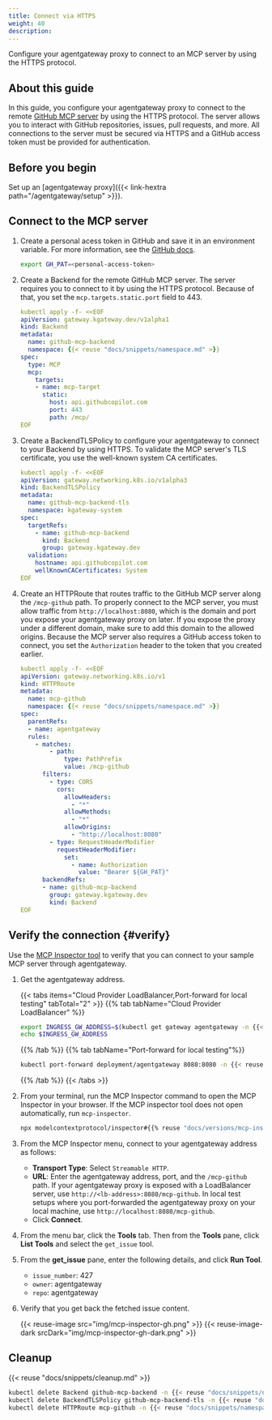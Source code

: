 ```yaml
---
title: Connect via HTTPS
weight: 40 
description: 
---
```


Configure your agentgateway proxy to connect to an MCP server by using the HTTPS protocol. 

## About this guide 

In this guide, you configure your agentgateway proxy to connect to the remote [GitHub MCP server](https://github.com/github/github-mcp-server) by using the HTTPS protocol. The server allows you to interact with GitHub repositories, issues, pull requests, and more. All connections to the server must be secured via HTTPS and a GitHub access token must be provided for authentication. 

## Before you begin

Set up an [agentgateway proxy]({{< link-hextra path="/agentgateway/setup" >}}). 

## Connect to the MCP server

1. Create a personal acess token in GitHub and save it in an environment variable. For more information, see the [GitHub docs](https://docs.github.com/en/authentication/keeping-your-account-and-data-secure/managing-your-personal-access-tokens).
   ```sh
   export GH_PAT=<personal-access-token>
   ```

2. Create a Backend for the remote GitHub MCP server. The server requires you to connect to it by using the HTTPS protocol. Because of that, you set the `mcp.targets.static.port` field to 443. 
   ```yaml
   kubectl apply -f- <<EOF
   apiVersion: gateway.kgateway.dev/v1alpha1
   kind: Backend
   metadata:
     name: github-mcp-backend
     namespace: {{< reuse "docs/snippets/namespace.md" >}}
   spec:
     type: MCP
     mcp:
       targets:
       - name: mcp-target
         static:
           host: api.githubcopilot.com
           port: 443
           path: /mcp/
   EOF
   ```
   
3. Create a BackendTLSPolicy to configure your agentgateway to connect to your Backend by using HTTPS. To validate the MCP server's TLS certificate, you use the well-known system CA certificates. 
   ```yaml
   kubectl apply -f- <<EOF
   apiVersion: gateway.networking.k8s.io/v1alpha3	
   kind: BackendTLSPolicy
   metadata:
     name: github-mcp-backend-tls
     namespace: kgateway-system
   spec:
     targetRefs:
       - name: github-mcp-backend
         kind: Backend
         group: gateway.kgateway.dev
     validation:
       hostname: api.githubcopilot.com
       wellKnownCACertificates: System
   EOF
   ```

4. Create an HTTPRoute that routes traffic to the GitHub MCP server along the `/mcp-github` path. To properly connect to the MCP server, you must allow traffic from `http://localhost:8080`, which is the domain and port you expose your agentgateway proxy on later. If you expose the proxy under a different domain, make sure to add this domain to the allowed origins. Because the MCP server also requires a GitHub access token to connect, you set the `Authorization` header to the token that you created earlier. 
   ```yaml
   kubectl apply -f- <<EOF
   apiVersion: gateway.networking.k8s.io/v1
   kind: HTTPRoute
   metadata:
     name: mcp-github
     namespace: {{< reuse "docs/snippets/namespace.md" >}}
   spec:
     parentRefs:
     - name: agentgateway
     rules:
       - matches:
           - path:
               type: PathPrefix
               value: /mcp-github
         filters:
           - type: CORS
             cors:
               allowHeaders:
                 - "*"               
               allowMethods:            
                 - "*"              
               allowOrigins:
                 - "http://localhost:8080"
           - type: RequestHeaderModifier
             requestHeaderModifier:
               set: 
                 - name: Authorization
                   value: "Bearer ${GH_PAT}"
         backendRefs:
         - name: github-mcp-backend
           group: gateway.kgateway.dev
           kind: Backend  
   EOF
   ```
   
## Verify the connection {#verify}

Use the [MCP Inspector tool](https://modelcontextprotocol.io/legacy/tools/inspector) to verify that you can connect to your sample MCP server through agentgateway.

1. Get the agentgateway address.
   
   {{< tabs items="Cloud Provider LoadBalancer,Port-forward for local testing" tabTotal="2" >}}
   {{% tab tabName="Cloud Provider LoadBalancer" %}}
   ```sh
   export INGRESS_GW_ADDRESS=$(kubectl get gateway agentgateway -n {{< reuse "docs/snippets/namespace.md" >}} -o=jsonpath="{.status.addresses[0].value}")
   echo $INGRESS_GW_ADDRESS
   ```
   {{% /tab %}}
   {{% tab tabName="Port-forward for local testing"%}}
   ```sh
   kubectl port-forward deployment/agentgateway 8080:8080 -n {{< reuse "docs/snippets/namespace.md" >}}
   ```
   {{% /tab %}}
   {{< /tabs >}}

2. From your terminal, run the MCP Inspector command to open the MCP Inspector in your browser. If the MCP inspector tool does not open automatically, run `mcp-inspector`.
   ```sh
   npx modelcontextprotocol/inspector#{{% reuse "docs/versions/mcp-inspector.md" %}}
   ```
   
3. From the MCP Inspector menu, connect to your agentgateway address as follows:
   * **Transport Type**: Select `Streamable HTTP`.
   * **URL**: Enter the agentgateway address, port, and the `/mcp-github` path. If your agentgateway proxy is exposed with a LoadBalancer server, use `http://<lb-address>:8080/mcp-github`. In local test setups where you port-forwarded the agentgateway proxy on your local machine, use `http://localhost:8080/mcp-github`.
   * Click **Connect**.

4. From the menu bar, click the **Tools** tab. Then from the **Tools** pane, click **List Tools** and select the `get_issue` tool. 
5. From the **get_issue** pane, enter the following details, and click **Run Tool**.
   * `issue_number`: 427
   * `owner`: agentgateway
   * `repo`: agentgateway 
6. Verify that you get back the fetched issue content.

   {{< reuse-image src="img/mcp-inspector-gh.png" >}}
   {{< reuse-image-dark srcDark="img/mcp-inspector-gh-dark.png" >}}
   

   
## Cleanup

{{< reuse "docs/snippets/cleanup.md" >}}

```sh
kubectl delete Backend github-mcp-backend -n {{< reuse "docs/snippets/namespace.md" >}}
kubectl delete BackendTLSPolicy github-mcp-backend-tls -n {{< reuse "docs/snippets/namespace.md" >}}
kubectl delete HTTPRoute mcp-github -n {{< reuse "docs/snippets/namespace.md" >}}
```


